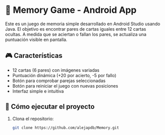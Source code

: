# 🧠 Memory Game - Android App

Este es un juego de memoria simple desarrollado en Android Studio usando Java. El objetivo es encontrar pares de cartas iguales entre 12 cartas ocultas. A medida que se aciertan o fallan los pares, se actualiza una puntuación visible en pantalla.

## 🎮 Características

- 12 cartas (6 pares) con imágenes variadas
- Puntuación dinámica (+20 por acierto, -5 por fallo)
- Botón para comprobar parejas seleccionadas
- Botón para reiniciar el juego con nuevas posiciones
- Interfaz simple e intuitiva


## 🚀 Cómo ejecutar el proyecto

1. Clona el repositorio:
   ```bash
   git clone https://github.com/alejapdb/Memory.git
